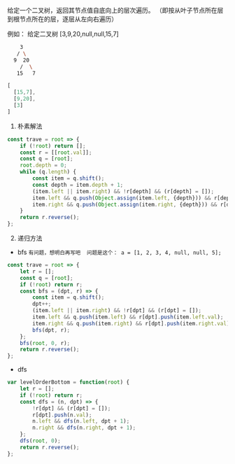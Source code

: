给定一个二叉树，返回其节点值自底向上的层次遍历。 （即按从叶子节点所在层到根节点所在的层，逐层从左向右遍历）

例如：
给定二叉树 [3,9,20,null,null,15,7]

``` bash
    3
   / \
  9  20
    /  \
   15   7
```

``` js
[
  [15,7],
  [9,20],
  [3]
]
```

1. 朴素解法
``` js
const trave = root => {
    if (!root) return [];
    const r = [[root.val]];
    const q = [root];
    root.depth = 0;
    while (q.length) {
        const item = q.shift();
        const depth = item.depth + 1;
        (item.left || item.right) && !r[depth] && (r[depth] = []);
        item.left && q.push(Object.assign(item.left, {depth})) && r[depth].push(item.left.val);
        item.right && q.push(Object.assign(item.right, {depth})) && r[depth].push(item.right.val);
    }
    return r.reverse();
};
```

2. 递归方法
- bfs `有问题，想明白再写吧  问题是这个： a = [1, 2, 3, 4, null, null, 5];`
``` js
const trave = root => {
    let r = [];
    const q = [root];
    if (!root) return r;
    const bfs = (dpt, r) => {
        const item = q.shift();
        dpt++;
        (item.left || item.right) && !r[dpt] && (r[dpt] = []);
        item.left && q.push(item.left) && r[dpt].push(item.left.val);
        item.right && q.push(item.right) && r[dpt].push(item.right.val);
        bfs(dpt, r);
    };
    bfs(root, 0, r);
    return r.reverse();
};
```

- dfs
``` js
var levelOrderBottom = function(root) {
    let r = [];
    if (!root) return r;
    const dfs = (n, dpt) => {
		!r[dpt] && (r[dpt] = []);
		r[dpt].push(n.val);
        n.left && dfs(n.left, dpt + 1);
		n.right && dfs(n.right, dpt + 1);
    };
    dfs(root, 0);
    return r.reverse();
};
```